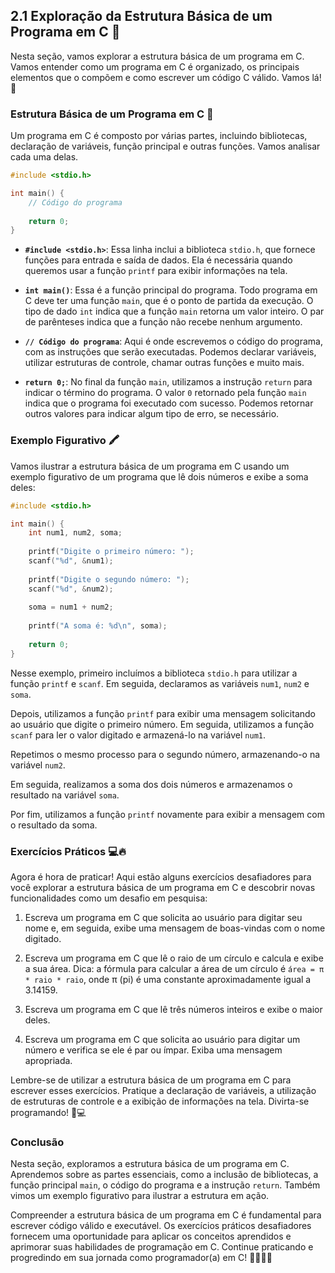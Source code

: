 ## 2.1 Exploração da Estrutura Básica de um Programa em C 🌟

Nesta seção, vamos explorar a estrutura básica de um programa em C. Vamos entender como um programa em C é organizado, os principais elementos que o compõem e como escrever um código C válido. Vamos lá! 🚀

### Estrutura Básica de um Programa em C 📝

Um programa em C é composto por várias partes, incluindo bibliotecas, declaração de variáveis, função principal e outras funções. Vamos analisar cada uma delas.

```c
#include <stdio.h>

int main() {
    // Código do programa
    
    return 0;
}
```

- **`#include <stdio.h>`**: Essa linha inclui a biblioteca `stdio.h`, que fornece funções para entrada e saída de dados. Ela é necessária quando queremos usar a função `printf` para exibir informações na tela.

- **`int main()`**: Essa é a função principal do programa. Todo programa em C deve ter uma função `main`, que é o ponto de partida da execução. O tipo de dado `int` indica que a função `main` retorna um valor inteiro. O par de parênteses indica que a função não recebe nenhum argumento.

- **`// Código do programa`**: Aqui é onde escrevemos o código do programa, com as instruções que serão executadas. Podemos declarar variáveis, utilizar estruturas de controle, chamar outras funções e muito mais.

- **`return 0;`**: No final da função `main`, utilizamos a instrução `return` para indicar o término do programa. O valor `0` retornado pela função `main` indica que o programa foi executado com sucesso. Podemos retornar outros valores para indicar algum tipo de erro, se necessário.

### Exemplo Figurativo 🖍️

Vamos ilustrar a estrutura básica de um programa em C usando um exemplo figurativo de um programa que lê dois números e exibe a soma deles:

```c
#include <stdio.h>

int main() {
    int num1, num2, soma;
    
    printf("Digite o primeiro número: ");
    scanf("%d", &num1);
    
    printf("Digite o segundo número: ");
    scanf("%d", &num2);
    
    soma = num1 + num2;
    
    printf("A soma é: %d\n", soma);
    
    return 0;
}
```

Nesse exemplo, primeiro incluímos a biblioteca `stdio.h` para utilizar a função `printf` e `scanf`. Em seguida, declaramos as variáveis `num1`, `num2` e `soma`. 

Depois, utilizamos a função `printf` para exibir uma mensagem solicitando ao usuário que digite o primeiro número. Em seguida, utilizamos a função `scanf` para ler o valor digitado e armazená-lo na variável `num1`. 

Repetimos o mesmo processo para o segundo número, armazenando-o na variável `num2`.

Em seguida, realizamos a soma dos dois números e armazenamos o resultado na variável `soma`. 

Por fim, utilizamos a função `printf` novamente para exibir a mensagem com o resultado da soma.

### Exercícios Práticos 💻🔥

Agora é hora de praticar! Aqui estão alguns exercícios desafiadores para você explorar a estrutura básica de um programa em C e descobrir novas funcionalidades como um desafio em pesquisa:

1. Escreva um programa em C que solicita ao usuário para digitar seu nome e, em seguida, exibe uma mensagem de boas-vindas com o nome digitado.

2. Escreva um programa em C que lê o raio de um círculo e calcula e exibe a sua área. Dica: a fórmula para calcular a área de um círculo é `área = π * raio * raio`, onde π (pi) é uma constante aproximadamente igual a 3.14159.

3. Escreva um programa em C que lê três números inteiros e exibe o maior deles.

4. Escreva um programa em C que solicita ao usuário para digitar um número e verifica se ele é par ou ímpar. Exiba uma mensagem apropriada.

Lembre-se de utilizar a estrutura básica de um programa em C para escrever esses exercícios. Pratique a declaração de variáveis, a utilização de estruturas de controle e a exibição de informações na tela. Divirta-se programando! 💪💻

### Conclusão

Nesta seção, exploramos a estrutura básica de um programa em C. Aprendemos sobre as partes essenciais, como a inclusão de bibliotecas, a função principal `main`, o código do programa e a instrução `return`. Também vimos um exemplo figurativo para ilustrar a estrutura em ação.

Compreender a estrutura básica de um programa em C é fundamental para escrever código válido e executável. Os exercícios práticos desafiadores fornecem uma oportunidade para aplicar os conceitos aprendidos e aprimorar suas habilidades de programação em C. Continue praticando e progredindo em sua jornada como programador(a) em C! 👩‍💻👨‍💻